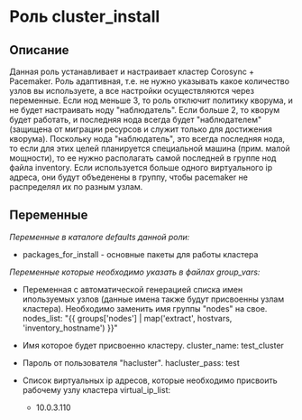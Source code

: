 # Роль cluster_install

## Описание

Данная роль устанавливает и настраивает кластер Corosync + Pacemaker.
Роль адаптивная, т.е. не нужно указывать какое количество узлов вы используете, а все настройки осуществляются через переменные.
Если нод меньше 3, то роль отключит политику кворума, и не будет настраивать ноду "наблюдатель". Если больше 2, то кворум будет работать, и последняя нода всегда будет "наблюдателем" (защищена от миграции ресурсов и служит только для достижения кворума). Поскольку нода "наблюдатель", это всегда последняя нода, то если для этих целей планируется специальной машина (прим. малой мощности), то ее нужно располагать самой последней в группе нод файла inventory.
Если используется больше одного виртуального ip адреса, они будут объеденены в группу, чтобы pacemaker не распределял их по разным узлам.

## Переменные

*Переменные в каталоге defaults данной роли:*

- packages_for_install - основные пакеты для работы кластера

*Переменные которые необходимо указать в файлах group_vars:*

- Переменная с автоматической генерацией списка имен ипользуемых узлов (данные имена также будут присвоенны узлам кластера). Необходимо заменить имя группы "nodes" на свое.
nodes_list: "{{ groups['nodes'] | map('extract', hostvars, 'inventory_hostname') }}"

- Имя которое будет присвоенно кластеру.
cluster_name: test_cluster

- Пароль от пользователя "hacluster".
hacluster_pass: test

- Список виртуальных ip адресов, которые необходимо присвоить рабочему узлу кластера
virtual_ip_list:
  - 10.0.3.110
